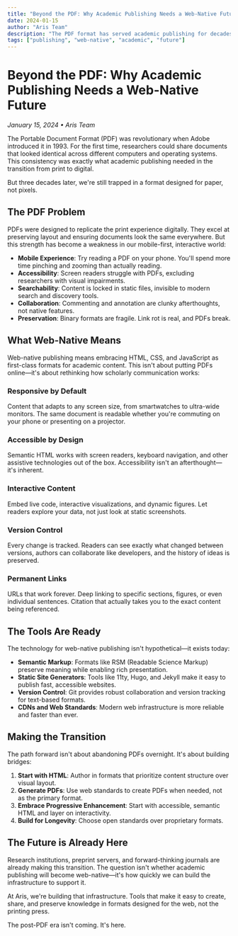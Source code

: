 ```yaml
---
title: "Beyond the PDF: Why Academic Publishing Needs a Web-Native Future"
date: 2024-01-15
author: "Aris Team"
description: "The PDF format has served academic publishing for decades, but it's time to embrace web-native formats that unlock the true potential of digital scholarship."
tags: ["publishing", "web-native", "academic", "future"]
---
```


# Beyond the PDF: Why Academic Publishing Needs a Web-Native Future

*January 15, 2024 • Aris Team*

The Portable Document Format (PDF) was revolutionary when Adobe introduced it in 1993. For the first time, researchers could share documents that looked identical across different computers and operating systems. This consistency was exactly what academic publishing needed in the transition from print to digital.

But three decades later, we're still trapped in a format designed for paper, not pixels.

## The PDF Problem

PDFs were designed to replicate the print experience digitally. They excel at preserving layout and ensuring documents look the same everywhere. But this strength has become a weakness in our mobile-first, interactive world:

- **Mobile Experience**: Try reading a PDF on your phone. You'll spend more time pinching and zooming than actually reading.
- **Accessibility**: Screen readers struggle with PDFs, excluding researchers with visual impairments.
- **Searchability**: Content is locked in static files, invisible to modern search and discovery tools.
- **Collaboration**: Commenting and annotation are clunky afterthoughts, not native features.
- **Preservation**: Binary formats are fragile. Link rot is real, and PDFs break.

## What Web-Native Means

Web-native publishing means embracing HTML, CSS, and JavaScript as first-class formats for academic content. This isn't about putting PDFs online—it's about rethinking how scholarly communication works:

### Responsive by Default
Content that adapts to any screen size, from smartwatches to ultra-wide monitors. The same document is readable whether you're commuting on your phone or presenting on a projector.

### Accessible by Design
Semantic HTML works with screen readers, keyboard navigation, and other assistive technologies out of the box. Accessibility isn't an afterthought—it's inherent.

### Interactive Content
Embed live code, interactive visualizations, and dynamic figures. Let readers explore your data, not just look at static screenshots.

### Version Control
Every change is tracked. Readers can see exactly what changed between versions, authors can collaborate like developers, and the history of ideas is preserved.

### Permanent Links
URLs that work forever. Deep linking to specific sections, figures, or even individual sentences. Citation that actually takes you to the exact content being referenced.

## The Tools Are Ready

The technology for web-native publishing isn't hypothetical—it exists today:

- **Semantic Markup**: Formats like RSM (Readable Science Markup) preserve meaning while enabling rich presentation.
- **Static Site Generators**: Tools like 11ty, Hugo, and Jekyll make it easy to publish fast, accessible websites.
- **Version Control**: Git provides robust collaboration and version tracking for text-based formats.
- **CDNs and Web Standards**: Modern web infrastructure is more reliable and faster than ever.

## Making the Transition

The path forward isn't about abandoning PDFs overnight. It's about building bridges:

1. **Start with HTML**: Author in formats that prioritize content structure over visual layout.
2. **Generate PDFs**: Use web standards to create PDFs when needed, not as the primary format.
3. **Embrace Progressive Enhancement**: Start with accessible, semantic HTML and layer on interactivity.
4. **Build for Longevity**: Choose open standards over proprietary formats.

## The Future is Already Here

Research institutions, preprint servers, and forward-thinking journals are already making this transition. The question isn't whether academic publishing will become web-native—it's how quickly we can build the infrastructure to support it.

At Aris, we're building that infrastructure. Tools that make it easy to create, share, and preserve knowledge in formats designed for the web, not the printing press.

The post-PDF era isn't coming. It's here.